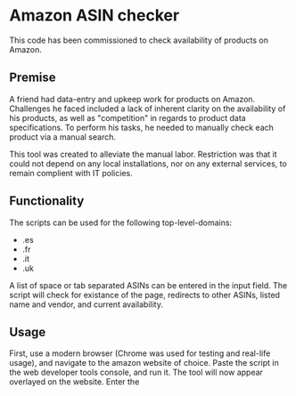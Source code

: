 # Amazon ASIN checker
This code has been commissioned to check availability of products on Amazon.

## Premise
A friend had data-entry and upkeep work for products on Amazon. Challenges he faced included a lack of inherent clarity on the availability of his products, as well as "competition" in regards to product data specifications. To perform his tasks, he needed to manually check each product via a manual search.

This tool was created to alleviate the manual labor. Restriction was that it could not depend on any local installations, nor on any external services, to remain complient with IT policies.

## Functionality
The scripts can be used for the following top-level-domains:
* .es
* .fr
* .it
* .uk

A list of space or tab separated ASINs can be entered in the input field. The script will check for existance of the page, redirects to other ASINs, listed name and vendor, and current availability.

## Usage
First, use a modern browser (Chrome was used for testing and real-life usage), and navigate to the amazon website of choice.
Paste the script in the web developer tools console, and run it.
The tool will now appear overlayed on the website.
Enter the 